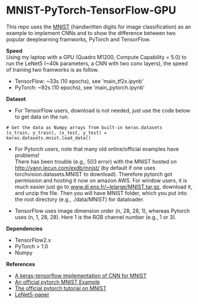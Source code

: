 # MNIST-PyTorch-TensorFlow-GPU
This repo uses the [MNIST](http://yann.lecun.com/exdb/mnist/) (handwritten digits for image classification) as an example to implement CNNs and to show the difference between two popular deeplearning framworks, PyTorch and TensorFlow.  

**Speed**  
Using my laptop with a GPU (Quadro M1200, Compute Capability = 5.0) to run the LeNet5 (~40k parameters, a CNN with two conv layers), the speed of training two framworks is as follow.

- TensorFlow: ~33s (10 epochs), see 'main_tf2x.ipynb' 
- PyTorch: ~92s (10 epochs), see 'main_pytorch.ipynb'


**Dataset**   
- For TensorFlow users, download is not needed, just use the code below to get data on the run.
```
# Get the data as Numpy arrays from built-in keras.datasets
(x_train, y_train), (x_test, y_test) = keras.datasets.mnist.load_data()
```

- For Pytorch users, note that many old online/official examples have problems!  
There has been trouble (e.g., 503 error) with the MNIST hosted on http://yann.lecun.com/exdb/mnist/ (by default if one uses torchvision.datasets.MNIST to download). Therefore pytorch got permission and hosting it now on amazon AWS.
For window users, it is much easier just go to www.di.ens.fr/~lelarge/MNIST.tar.gz, download it, and unzip the file. Then you will have MNIST folder, which you put into the root directory (e.g., ./data/MNIST) for dataloader.

- TensorFlow uses image dimension order (n, 28, 28, 1), whereas Pytorch uses (n, 1, 28, 28). Here 1 is the RGB channel number (e.g., 1 or 3).


**Dependencies**
- TensorFlow2.x
- PyTorch > 1.0
- Numpy


**References**   
- [A keras-tensorflow implementation of CNN for MNIST](https://keras.io/examples/vision/mnist_convnet/)
- [An official pytorch MNIST Example](https://github.com/pytorch/examples/tree/master/mnist)
- [The official pytorch tutorial on MNIST](https://pytorch.org/tutorials/beginner/blitz/neural_networks_tutorial.html#sphx-glr-beginner-blitz-neural-networks-tutorial-py)
- [LeNet5-paper](http://yann.lecun.com/exdb/publis/pdf/lecun-98.pdf)
